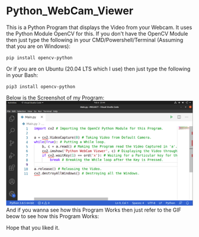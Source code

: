 # Python_WebCam_Viewer
This is a Python Program that displays the Video from your Webcam. It uses the Python Module OpenCV for this. If you don't have the OpenCV Module then just type the following in your CMD/Powershell/Terminal (Assuming that you are on Windows):
```
pip install opencv-python
```
Or if you are on Ubuntu (20.04 LTS which I use) then just type the following in your Bash:
```
pip3 install opencv-python
```
Below is the Screenshot of my Program:
<img src="Code_Screenshot.png"><img>
And if you wanna see how this Program Works then just refer to the GIF beow to see how this Program Works:

Hope that you liked it.
